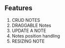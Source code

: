 
## Features  <br />
1. CRUD NOTES  <br />
2. DRAGGABLE Notes  <br />
3. UPDATE A NOTE  <br />
4. Notes position handling  <br />
5. RESIZING NOTE  <br />

